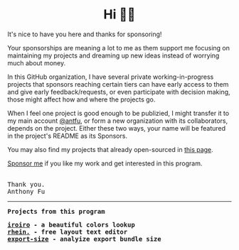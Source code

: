 <h1 align='center'>Hi 👋🏼</h1>

It's nice to have you here and thanks for sponsoring!

Your sponsorships are meaning a lot to me as them support me focusing on maintaining my projects and dreaming up new ideas instead of worrying much about money.

In this GitHub organization, I have several private working-in-progress projects that sponsors reaching certain tiers can have early access to them and give early feedback/requests, or even participate with decision making, those might affect how and where the projects go.

When I feel one project is good enough to be publizied, I might transfer it to my main account [@antfu](https://github.com/antfu), or form a new organization with its collaborators, depends on the project. Either these two ways, your name will be featured in the project's README as its Sponsors.

You may also find my projects that already open-sourced in [this page](https://antfu.me/projects).

[Sponsor me](https://github.com/sponsors/antfu) if you like my work and get interested in this program.

<br>
<samp>Thank you.</samp><br>
<samp>Anthony Fu</samp>

<hr>

<samp>
<b>Projects from this program<b><br>
  
<a href='https://github.com/antfu/iroiro'>iroiro</a> - a beautiful colors lookup<br>
<a href='https://github.com/antfu/rhein.'>rhein.</a> - free layout text editor<br>
<a href='https://github.com/antfu/iroiro'>export-size</a> - analyize export bundle size<br>
  
</samp>


